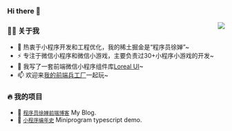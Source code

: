 ### Hi there 👋

<!--
**godbasin/godbasin** is a ✨ _special_ ✨ repository because its `README.md` (this file) appears on your GitHub profile.

Here are some ideas to get you started:

- 🔭 I’m currently working on ...
- 🌱 I’m currently learning ...
- 👯 I’m looking to collaborate on ...
- 🤔 I’m looking for help with ...
- 💬 Ask me about ...
- 📫 How to reach me: ...
- 😄 Pronouns: ...
- ⚡ Fun fact: ...
-->
<img align="right" src="https://github-readme-stats.vercel.app/api?username=codeluosiyu&show_icons=true&count_private=true&hide_border=true&cache_seconds=1900"/>

### 👨‍🚒 关于我

- 🤔 热衷于小程序开发和工程优化，我的稀土掘金是“程序员徐婵”~
- ⚡ 专注于微信小程序和微信小游戏，主要负责过30+小程序小游戏的开发~
- 💬 我写了一套前端微信小程序组件库[Loreal UI](https://codeluosiyu.github.io/miniprogram/component/basic/button.html)~
- 📫 欢迎来[我的前端兵工厂]([https://godbasin.github.io/front-end-playground/](https://codeluosiyu.github.io/interview/function/subscribeMsg.html))一起玩~

### 🔥 我的项目

- 🔰 [`程序员徐婵前端博客`]([https://github.com/godbasin/godbasin.github.io](https://codeluosiyu.github.io/)) My Blog.
- 🌱 [`小程序编年史`]([https://github.com/godbasin/wxapp-typescript-demo](https://codeluosiyu.github.io/interview/function/subscribeMsg.html)) Miniprogram typescript demo.
